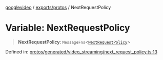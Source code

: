 [googlevideo](../../../README.md) / [exports/protos](../README.md) / NextRequestPolicy

# Variable: NextRequestPolicy

> **NextRequestPolicy**: `MessageFns`\<[`NextRequestPolicy`](../interfaces/NextRequestPolicy.md)\>

Defined in: [protos/generated/video\_streaming/next\_request\_policy.ts:13](https://github.com/LuanRT/googlevideo/blob/d9eb9db82e3516a9a277a77a3d25342e9c5bf127/protos/generated/video_streaming/next_request_policy.ts#L13)

